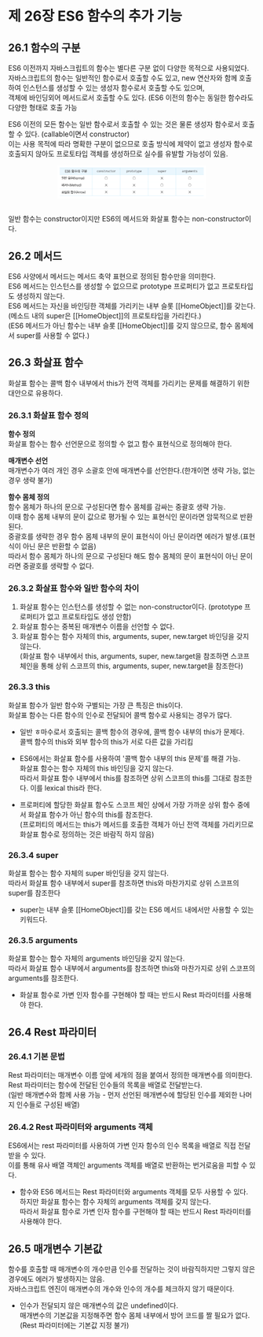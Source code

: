 제 26장 ES6 함수의 추가 기능
==============================
26.1 함수의 구분
----------------
ES6 이전까지 자바스크립트의 함수는 별다른 구분 없이 다양한 목적으로 사용되었다.   
자바스크립트의 함수는 일반적인 함수로서 호출할 수도 있고, new 연산자와 함께 호출하여 인스턴스를 생성할 수 있는 생성자 함수로서 호출할 수도 있으며,   
객체에 바인딩외어 메서드로서 호출할 수도 있다. (ES6 이전의 함수는 동일한 함수라도 다양한 형태로 호출 가능

ES6 이전의 모든 함수는 일반 함수로서 호출할 수 있는 것은 물론 생성자 함수로서 호출할 수 있다. (callable이면서 constructor)   
이는 사용 목적에 따라 명확한 구분이 없으므로 호출 방식에 제약이 없고 생성자 함수로 호출되지 않아도 프로토타입 객체를 생성하므로 실수를 유발할 가능성이 있음.
<br/>
<p align="center">
<img src="./img/ES6 함수의 구분.PNG" width="60%" height="30%" align="center" title="ES6 함수의 구분" alt="ES6 함수의 구분"></img>
</p>
<br/>
일반 함수는 constructor이지만 ES6의 메서드와 화살표 함수는 non-constructor이다.

26.2 메서드
------------------
ES6 사양에서 메서드는 메서드 축약 표현으로 정의된 함수만을 의미한다.   
ES6 메서드는 인스턴스를 생성할 수 없으므로 prototype 프로퍼티가 없고 프로토타입도 생성하지 않는다.   
ES6 메서드는 자신을 바인딩한 객체를 가리키는 내부 슬롯 [[HomeObject]]를 갖는다.   
(메소드 내의 super은 [[HomeObject]]의 프로토타입을 가리킨다.)   
(ES6 메서드가 아닌 함수는 내부 슬롯 [[HomeObject]]를 갖지 않으므로, 함수 몸체에서 super를 사용할 수 없다.)

26.3 화살표 함수
-------------------
화살표 함수는 콜백 함수 내부에서 this가 전역 객체를 가리키는 문제를 해결하기 위한 대안으로 유용하다.

### 26.3.1 화살표 함수 정의   
**함수 정의**   
화살표 함수는 함수 선언문으로 정의할 수 없고 함수 표현식으로 정의해야 한다.

**매개변수 선언**   
매개변수가 여러 개인 경우 소괄호 안에 매개변수를 선언한다.(한개이면 생략 가능, 없는 경우 생략 불가)

**함수 몸체 정의**   
함수 몸체가 하나의 문으로 구성된다면 함수 몸체를 감싸는 중괄호 생략 가능.   
이때 함수 몸체 내부의 문이 값으로 평가될 수 있는 표현식인 문이라면 암묵적으로 반환된다.   
중괄호를 생략한 경우 함수 몸체 내부의 문이 표현식이 아닌 문이라면 에러가 발생.(표현식이 아닌 문은 반환할 수 없음)   
따라서 함수 몸체가 하나의 문으로 구성된다 해도 함수 몸체의 문이 표현식이 아닌 문이라면 중괄호를 생략할 수 없다.

### 26.3.2 화살표 함수와 일반 함수의 차이   
1. 화살표 함수는 인스턴스를 생성할 수 없는 non-constructor이다. (prototype 프로퍼티가 없고 프로토타입도 생성 안함)   
2. 화살표 함수는 중복된 매개변수 이름을 선언할 수 없다.   
3. 화살표 함수는 함수 자체의 this, arguments, super, new.target 바인딩을 갖지 않는다.   
   (화살표 함수 내부에서 this, arguments, super, new.target을 참조하면 스코프 체인을 통해 상위 스코프의 this, arguments, super, new.target을 참조한다)

### 26.3.3 this   
화살표 함수가 일반 함수와 구별되는 가장 큰 특징은 this이다.   
화살표 함수는 다른 함수의 인수로 전달되어 콜백 함수로 사용되는 경우가 많다.   

* 일반 ㅎ마수로서 호출되는 콜백 함수의 경우에, 콜백 함수 내부의 this가 문제다.   
콜백 함수의 this와 외부 함수의 this가 서로 다른 값을 가리킴

* ES6에서는 화살표 함수를 사용하여 '콜백 함수 내부의 this 문제'를 해결 가능.   
화살표 함수는 함수 자체의 this 바인딩을 갖지 않는다.   
따라서 화살표 함수 내부에서 this를 참조하면 상위 스코프의 this를 그대로 참조한다. 이를 lexical this라 한다.

* 프로퍼티에 할당한 화살표 함수도 스코프 체인 상에서 가장 가까운 상위 함수 중에서 화살표 함수가 아닌 함수의 this를 참조한다.   
(프로퍼티의 메서드는 this가 메서드를 호출한 객체가 아닌 전역 객체를 가리키므로 화살표 함수로 정의하는 것은 바람직 하지 않음)

### 26.3.4 super   
화살표 함수는 함수 자체의 super 바인딩을 갖지 않는다.   
따라서 화살표 함수 내부에서 super를 참조하면 this와 마찬가지로 상위 스코프의 super를 참조한다   

* super는 내부 슬롯 [[HomeObject]]를 갖는 ES6 메서드 내에서만 사용할 수 있는 키워드다.

### 26.3.5 arguments   
화살표 함수는 함수 자체의 arguments 바인딩을 갖지 않는다.   
따라서 화살표 함수 내부에서 arguments를 참조하면 this와 마찬가지로 상위 스코프의 arguments를 참조한다.

* 화살표 함수로 가변 인자 함수를 구현해야 할 때는 반드시 Rest 파라미터를 사용해야 한다.

26.4 Rest 파라미터
-----------------------
### 26.4.1 기본 문법   
Rest 파라미터는 매개변수 이름 앞에 세개의 점을 붙여서 정의한 매개변수를 의미한다.   
Rest 파라미터는 함수에 전달된 인수들의 목록을 배열로 전달받는다.   
(일반 매개변수와 함께 사용 가능 - 먼저 선언된 매개변수에 할당된 인수를 제외한 나머지 인수들로 구성된 배열)

### 26.4.2 Rest 파라미터와 arguments 객체   
ES6에서는 rest 파라미터를 사용하여 가변 인자 함수의 인수 목록을 배열로 직접 전달받을 수 있다.   
이를 통해 유사 배열 객체인 arguments 객체를 배열로 반환하는 번거로움을 피할 수 있다.   
 
 * 함수와 ES6 메서드는 Rest 파라미터와 arguments 객체를 모두 사용할 수 있다.   
 하지만 화살표 함수는 함수 자체의 arguments 객체를 갖지 않는다.   
 따라서 화살표 함수로 가변 인자 함수를 구현해야 할 때는 반드시 Rest 파라미터를 사용해야 한다.
 
26.5 매개변수 기본값
-----------------------
함수를 호출할 때 매개변수의 개수만큼 인수를 전달하는 것이 바람직하지만 그렇지 않은 경우에도 에러가 발생하지는 않음.   
자바스크립트 엔진이 매개변수의 개수와 인수의 개수를 체크하지 않기 때문이다.   

* 인수가 전달되지 않은 매개변수의 값은 undefined이다.   
매개변수의 기본값을 지정해주면 함수 몸체 내부에서 방어 코드를 짤 필요가 없다. (Rest 파라미터에는 기본값 지정 불가)
